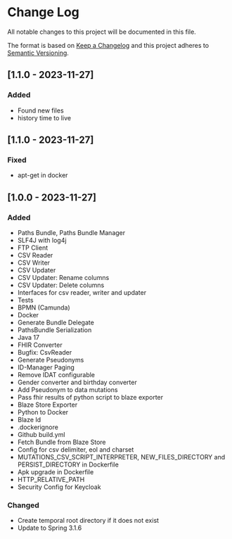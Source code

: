 # Change Log
All notable changes to this project will be documented in this file.

The format is based on [Keep a Changelog](http://keepachangelog.com/)
and this project adheres to [Semantic Versioning](http://semver.org/).

## [1.1.0 - 2023-11-27]
### Added
- Found new files
- history time to live

## [1.1.0 - 2023-11-27]
### Fixed
- apt-get in docker

## [1.0.0 - 2023-11-27]
### Added
- Paths Bundle, Paths Bundle Manager
- SLF4J with log4j
- FTP Client
- CSV Reader
- CSV Writer
- CSV Updater
- CSV Updater: Rename columns
- CSV Updater: Delete columns
- Interfaces for csv reader, writer and updater
- Tests
- BPMN (Camunda)
- Docker
- Generate Bundle Delegate
- PathsBundle Serialization
- Java 17
- FHIR Converter
- Bugfix: CsvReader
- Generate Pseudonyms
- ID-Manager Paging
- Remove IDAT configurable
- Gender converter and birthday converter
- Add Pseudonym to data mutations
- Pass fhir results of python script to blaze exporter
- Blaze Store Exporter
- Python to Docker
- Blaze Id
- .dockerignore
- Github build.yml
- Fetch Bundle from Blaze Store
- Config for csv delimiter, eol and charset
- MUTATIONS_CSV_SCRIPT_INTERPRETER, NEW_FILES_DIRECTORY and PERSIST_DIRECTORY in Dockerfile
- Apk upgrade in Dockerfile
- HTTP_RELATIVE_PATH
- Security Config for Keycloak

### Changed
- Create temporal root directory if it does not exist
- Update to Spring 3.1.6
